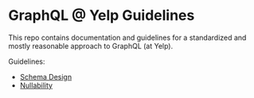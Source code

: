 # GraphQL @ Yelp Guidelines

This repo contains documentation and guidelines for a standardized and mostly
reasonable approach to GraphQL (at Yelp).

Guidelines:

- [Schema Design](./schema-design.md)
- [Nullability](./nullability.md)

